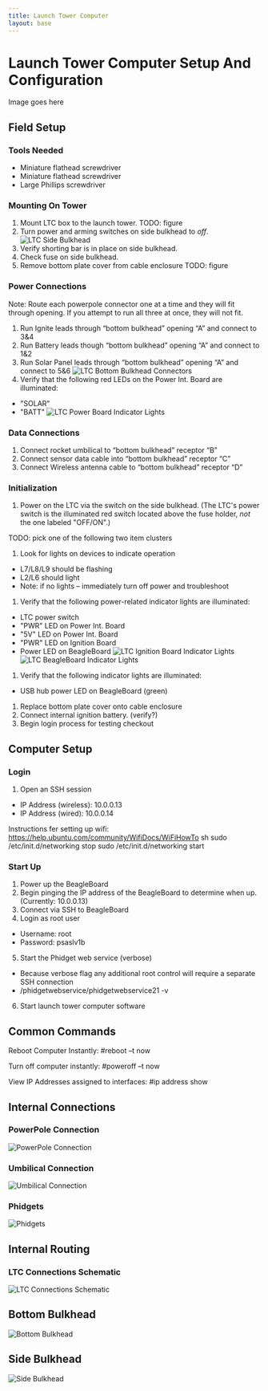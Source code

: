 ```yaml
---
title: Launch Tower Computer
layout: base
---
```



# Launch Tower Computer Setup And Configuration

Image goes here


## Field Setup

### Tools Needed
* Miniature flathead screwdriver
* Miniature flathead screwdriver
* Large Phillips screwdriver

### Mounting On Tower
1. Mount LTC box to the launch tower.
TODO: figure
1. Turn power and arming switches on side bulkhead to *off*.
![LTC Side Bulkhead](diagrams/ltc_side_bulkhead.png)
1. Verify shorting bar is in place on side bulkhead.
1. Check fuse on side bulkhead.
1. Remove bottom plate cover from cable enclosure
TODO: figure

### Power Connections
Note: Route each powerpole connector one at a time and they will fit
through opening. If you attempt to run all three at once, they will
not fit.

1. Run Ignite leads through “bottom bulkhead” opening “A” and connect
   to 3&4
1. Run Battery leads though “bottom bulkhead” opening “A” and connect
   to 1&2
1. Run Solar Panel leads through “bottom bulkhead” opening “A” and
   connect to 5&6
![LTC Bottom Bulkhead Connectors](diagrams/ltc_bottom_bulkhead_connectors.png)
1. Verify that the following red LEDs on the Power Int. Board are
   illuminated:
  * "SOLAR"
  * "BATT"
![LTC Power Board Indicator Lights](diagrams/ltc_power_board_indicator_lights.png)

### Data Connections
1. Connect rocket umbilical to “bottom bulkhead” receptor “B”
1. Connect sensor data cable into “bottom bulkhead” receptor “C”
1. Connect Wireless antenna cable to “bottom bulkhead” receptor “D”


### Initialization
1. Power on the LTC via the switch on the side bulkhead.  (The LTC's
   power switch is the illuminated red switch located above the fuse
   holder, *not* the one labeled "OFF/ON".)


TODO: pick one of the following two item clusters
1. Look for lights on devices to indicate operation 
  * L7/L8/L9 should be flashing
  * L2/L6 should light
  * Note: if no lights – immediately turn off power and troubleshoot

1. Verify that the following power-related indicator lights are
    illuminated:
  * LTC power switch
  * "PWR" LED on Power Int. Board
  * "5V" LED on Power Int. Board
  * "PWR" LED on Ignition Board
  * Power LED on BeagleBoard
![LTC Ignition Board Indicator Lights](diagrams/ltc_ignition_board_indicator_lights.png)
![LTC BeagleBoard Indicator Lights](diagrams/ltc_beagleboard_indicator_lights.png)
1. Verify that the following indicator lights are illuminated:
  * USB hub power LED on BeagleBoard (green)


1. Replace bottom plate cover onto cable enclosure
1. Connect internal ignition battery. (verify?)
1. Begin login process for testing checkout


## Computer Setup

### Login
1. Open an SSH session
  * IP Address (wireless): 10.0.0.13
  * IP Address (wired): 10.0.0.14

Instructions fer setting up wifi:
https://help.ubuntu.com/community/WifiDocs/WiFiHowTo
    sh
    sudo /etc/init.d/networking stop
    sudo /etc/init.d/networking start

### Start Up

1. Power up the BeagleBoard
2. Begin pinging the IP address of the BeagleBoard to determine when
   up.  (Currently: 10.0.0.13)
3. Connect via SSH to BeagleBoard
4. Login as root user
  * Username: root
  * Password: psaslv1b 
5. Start the Phidget web service (verbose)
  * Because verbose flag any additional root control will require a
    separate SSH connection
  * /phidgetwebservice/phidgetwebservice21 -v
6. Start launch tower computer software


## Common Commands
Reboot Computer Instantly:
    #reboot –t now

Turn off computer instantly:
    #poweroff –t now

View IP Addresses assigned to interfaces:
    #ip address show


## Internal Connections

### PowerPole Connection
![PowerPole Connection](diagrams/Powerpole_Connection.png)

### Umbilical Connection
![Umbilical Connection](diagrams/Umbilical_Connection.png)

### Phidgets
![Phidgets](diagrams/Phidgets.png)


## Internal Routing

### LTC Connections Schematic
![LTC Connections Schematic](diagrams/LTC_connections_schematic.png)


## Bottom Bulkhead
![Bottom Bulkhead](diagrams/Bottom_Bulkhead.png)


## Side Bulkhead
![Side Bulkhead](diagrams/Side_Bulkhead.png)
